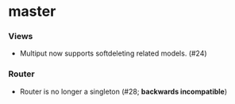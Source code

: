 # master

### Views

- Multiput now supports softdeleting related models. (#24)

### Router

- Router is no longer a singleton (#28; **backwards incompatible**)
